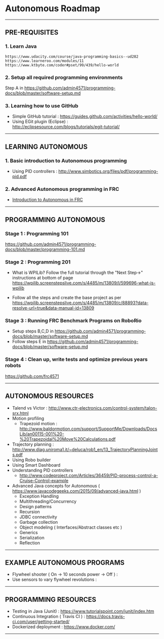 # Autonomous Roadmap

---

## PRE-REQUISITES

### 1. Learn Java
    https://www.udacity.com/course/java-programming-basics--ud282
    https://www.learneroo.com/modules/11
    https://www.ktbyte.com/coder#pset/99/439/hello-world

### 2. Setup all required programming environments
  Step A in  https://github.com/admin4571/programming-docs/blob/master/software-setup.md

### 3. Learning how to use GitHub
* Simple GitHub tutorial : https://guides.github.com/activities/hello-world/
* Using EGit plugin (Eclipse) : http://eclipsesource.com/blogs/tutorials/egit-tutorial/

---

## LEARNING AUTONOMOUS

### 1. Basic introduction to Autonomous programming
  * Using PID controllers : http://www.simbotics.org/files/pdf/programming-pid.pdf

### 2. Advanced Autonomous programming in FRC
  * [Introduction to Autonomous in FRC](https://www.youtube.com/watch?v=8319J1BEHwM)

---

## PROGRAMMING AUTONOMOUS

### Stage 1 : Programming 101
https://github.com/admin4571/programming-docs/blob/master/programming-101.md

### Stage 2 : Programming 201
* What is WPILib? Follow the full tutorial through the "Next Step->" instructions at bottom of page
  https://wpilib.screenstepslive.com/s/4485/m/13809/l/599696-what-is-wpilib

* Follow all the steps and create the base project as per
  https://wpilib.screenstepslive.com/s/4485/m/13809/c/88893?data-resolve-url=true&data-manual-id=13809

### Stage 3 : Running FRC Benchmark Programs on RoboRio
* Setup steps B,C,D in https://github.com/admin4571/programming-docs/blob/master/software-setup.md
* Follow steps E in  https://github.com/admin4571/programming-docs/blob/master/software-setup.md

### Stage 4 : Clean up, write tests and optimize previous years robots
https://github.com/frc4571

---

## AUTONOMOUS RESOURCES

* Talend vs Victor : http://www.ctr-electronics.com/control-system/talon-srx.html
* Motion profiling
  * Trapezoid motion : http://www.baldormotion.com/support/SupportMe/Downloads/DocsLib/an00115-001%20-%20Trapezoidal%20Move%20Calculations.pdf
* Trajectory planning : http://www.diag.uniroma1.it/~deluca/rob1_en/13_TrajectoryPlanningJoints.pdf
* Using Robo builder
* Using Smart Dashboard
* Understanding PID controllers
  * http://www.codeproject.com/Articles/36459/PID-process-control-a-Cruise-Control-example
* Advanced Java concepts for Autonomous ( https://www.javacodegeeks.com/2015/09/advanced-java.html )
  * Exception Handling
  * Multithreading/Concurrency
  * Design patterns
  * Recursion
  * JDBC connectivity
  * Garbage collection
  * Object modeling ( Interfaces/Abstract classes etc )
  * Generics
  * Serialization
  * Reflection

---

## EXAMPLE AUTONOMOUS PROGRAMS

* Flywheel shooter ( On -> 10 seconds power -> Off ) :
* Use sensors to vary flywheel revolutions :

---

## PROGRAMMING RESOURCES

* Testing in Java (Junit) : https://www.tutorialspoint.com/junit/index.htm
* Continuous Integration ( Travis CI ) : https://docs.travis-ci.com/user/getting-started/
* Dockerized deployment : https://www.docker.com/

---
